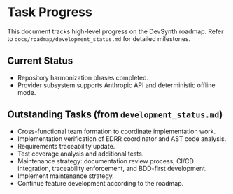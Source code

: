# Task Progress

This document tracks high-level progress on the DevSynth roadmap. Refer to
`docs/roadmap/development_status.md` for detailed milestones.

## Current Status

- Repository harmonization phases completed.
- Provider subsystem supports Anthropic API and deterministic offline mode.

## Outstanding Tasks (from `development_status.md`)

- Cross-functional team formation to coordinate implementation work.
- Implementation verification of EDRR coordinator and AST code analysis.
- Requirements traceability update.
- Test coverage analysis and additional tests.
- Maintenance strategy: documentation review process, CI/CD integration,
  traceability enforcement, and BDD-first development.
- Implement maintenance strategy.
- Continue feature development according to the roadmap.

